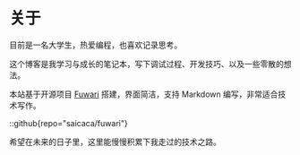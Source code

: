 # 关于

目前是一名大学生，热爱编程，也喜欢记录思考。

这个博客是我学习与成长的笔记本，写下调试过程、开发技巧、以及一些零散的想法。

本站基于开源项目 [Fuwari](https://github.com/saicaca/fuwari) 搭建，界面简洁，支持 Markdown 编写，非常适合技术写作。

::github{repo="saicaca/fuwari"}

希望在未来的日子里，这里能慢慢积累下我走过的技术之路。